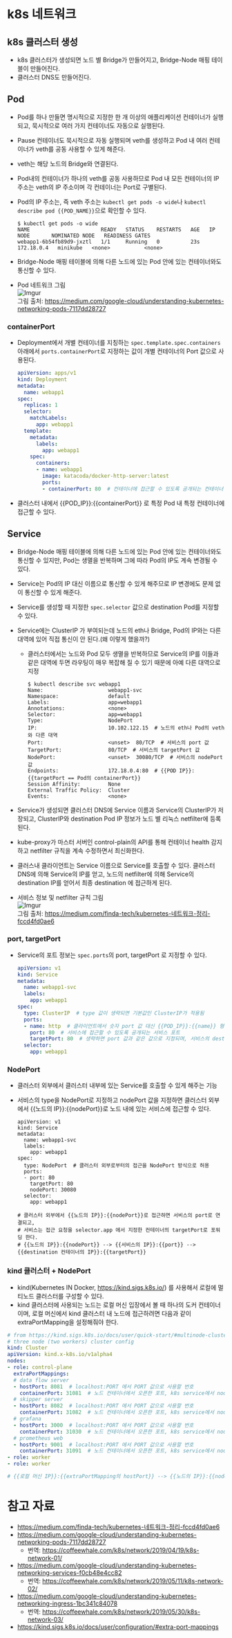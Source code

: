 # k8s 네트워크

## k8s 클러스터 생성

- k8s 클러스터가 생성되면 노드 별 Bridge가 만들어지고, Bridge-Node 매핑 테이블이 만들어진다.
- 클러스터 DNS도 만들어진다.  


## Pod

- Pod를 하나 만들면 명시적으로 지정한 한 개 이상의 애플리케이션 컨테이너가 실행되고, 묵시적으로 여러 가지 컨테이너도 자동으로 실행된다.  
- Pause 컨테이너도 묵시적으로 자동 실행되며 veth를 생성하고 Pod 내 여러 컨테이너가 veth를 공동 사용할 수 있게 해준다.
- veth는 해당 노드의 Bridge와 연결된다.
- Pod내의 컨테이너가 하나의 veth를 공동 사용하므로 Pod 내 모든 컨테이너의 IP 주소는 veth의 IP 주소이며 각 컨테이너는 Port로 구별된다.
- Pod의 IP 주소는, 즉 veth 주소는 `kubectl get pods -o wide`나 `kubectl describe pod {{POD_NAME}}`으로 확인할 수 있다.

    ```
    $ kubectl get pods -o wide
    NAME                       READY   STATUS    RESTARTS   AGE   IP           NODE       NOMINATED NODE   READINESS GATES
    webapp1-6b54fb89d9-jxztl   1/1     Running   0          23s   172.18.0.4   minikube   <none>           <none>
    ```

- Bridge-Node 매핑 테이블에 의해 다른 노드에 있는 Pod 안에 있는 컨테이너와도 통신할 수 있다.
- Pod 네트워크 그림  
    ![Imgur](https://i.imgur.com/qEVjpjR.png)  
    그림 출처: https://medium.com/google-cloud/understanding-kubernetes-networking-pods-7117dd28727

### containerPort

- Deployment에서 개별 컨테이너를 지칭하는 `spec.template.spec.containers` 아래에서 `ports.containerPort`로 지정하는 값이 개별 컨테이너의 Port 값으로 사용된다.

    ```yaml
    apiVersion: apps/v1
    kind: Deployment
    metadata:
      name: webapp1
    spec:
      replicas: 1
      selector:
        matchLabels:
          app: webapp1
      template:
        metadata:
          labels:
            app: webapp1
        spec:
          containers:
          - name: webapp1
            image: katacoda/docker-http-server:latest
            ports:
            - containerPort: 80  # 컨테이너에 접근할 수 있도록 공개되는 컨테이너 포트
    ```

- 클러스터 내에서 {{POD_IP}}:{{containerPort}} 로 특정 Pod 내 특정 컨테이너에 접근할 수 있다.


## Service

- Bridge-Node 매핑 테이블에 의해 다른 노드에 있는 Pod 안에 있는 컨테이너와도 통신할 수 있지만, Pod는 생멸을 반복하며 그에 따라 Pod의 IP도 계속 변경될 수 있다.
- Service는 Pod의 IP 대신 이름으로 통신할 수 있게 해주므로 IP 변경에도 문제 없이 통신할 수 있게 해준다.
- Service를 생성할 때 지정한 `spec.selector` 값으로 destination Pod를 지정할 수 있다.
- Service에는 ClusterIP 가 부여되는데 노드의 eth나 Bridge, Pod의 IP와는 다른 대역에 있어 직접 통신이 안 된다.(왜 이렇게 했을까?)
  - 클러스터에서는 노드와 Pod 모두 생멸을 반복하므로 Service의 IP를 이들과 같은 대역에 두면 라우팅이 매우 복잡해 질 수 있기 때문에 아예 다른 대역으로 지정

    ```
    $ kubectl describe svc webapp1
    Name:                     webapp1-svc
    Namespace:                default
    Labels:                   app=webapp1
    Annotations:              <none>
    Selector:                 app=webapp1
    Type:                     NodePort
    IP:                       10.102.122.15  # 노드의 eth나 Pod의 veth와 다른 대역
    Port:                     <unset>  80/TCP  # 서비스의 port 값
    TargetPort:               80/TCP  # 서비스의 targetPort 값
    NodePort:                 <unset>  30080/TCP  # 서비스의 nodePort 값
    Endpoints:                172.18.0.4:80  # {{POD IP}}:{{targetPort == Pod의 containerPort}}
    Session Affinity:         None
    External Traffic Policy:  Cluster
    Events:                   <none>
    ```

- Service가 생성되면 클러스터 DNS에 Service 이름과 Service의 ClusterIP가 저장되고, ClusterIP와 destination Pod IP 정보가 노드 별 리눅스 netfilter에 등록된다.
- kube-proxy가 마스터 서버인 control-plain의 API를 통해 컨테이너 health 감지하고 netfilter 규칙을 계속 수정하면서 최신화한다.
- 클러스내 클라이언트는 Service 이름으로 Service를 호출할 수 있다. 클러스터 DNS에 의해 Service의 IP를 얻고, 노드의 netfilter에 의해 Service의 destination IP를 얻어서 최종 destination 에 접근하게 된다.
- 서비스 정보 및 netfilter 규칙 그림  
    ![Imgur](https://i.imgur.com/y0wSnr2.png)  
    그림 출처: https://medium.com/finda-tech/kubernetes-네트워크-정리-fccd4fd0ae6

### port, targetPort

- Service의 포트 정보는 `spec.ports`의 port, targetPort 로 지정할 수 있다.

    ```yaml
    apiVersion: v1
    kind: Service
    metadata:
      name: webapp1-svc
      labels:
        app: webapp1
    spec:
      type: ClusterIP  # type 값이 생략되면 기본값인 ClusterIP가 적용됨
      ports:
      - name: http  # 클라이언트에서 숫자 port 값 대신 {{POD_IP}}:{{name}} 형식으로 호출 가능
        port: 80  # 서비스에 접근할 수 있도록 공개되는 서비스 포트
        targetPort: 80  # 생략하면 port 값과 같은 값으로 지정되며, 서비스의 destination인 컨테이너의 containerPort 값과 같아야 한다.
      selector:
        app: webapp1
    ```

### NodePort

- 클러스터 외부에서 클러스터 내부에 있는 Service를 호출할 수 있게 해주는 기능
- 서비스의 type을 NodePort로 지정하고 nodePort 값을 지정하면 클러스터 외부에서 {{노드의 IP}}:{{nodePort}}로 노드 내에 있는 서비스에 접근할 수 있다.

    ```
    apiVersion: v1
    kind: Service
    metadata:
      name: webapp1-svc
      labels:
        app: webapp1
    spec:
      type: NodePort  # 클러스터 외부로부터의 접근을 NodePort 방식으로 허용
      ports:
      - port: 80
        targetPort: 80
        nodePort: 30080
      selector:
        app: webapp1

    # 클러스터 외부에서 {{노드의 IP}}:{{nodePort}}로 접근하면 서비스의 port로 연결되고,  
    # 서비스는 접근 요청을 selector.app 에서 지정한 컨테이너의 targetPort로 포워딩 한다.
    # {{노드의 IP}}:{{nodePort}} --> {{서비스의 IP}}:{{port}} --> {{destination 컨테이너의 IP}}:{{targetPort}}
    ```

### kind 클러스터 + NodePort

- kind(Kubernetes IN Docker, https://kind.sigs.k8s.io/) 를 사용해서 로컬에 멀티노드 클러스터를 구성할 수 있다.
- kind 클러스터에 사용되는 노드는 로컬 머신 입장에서 볼 때 하나의 도커 컨테이너이며, 로컬 머신에서 kind 클러스터 내 노드에 접근하려면 다음과 같이 extraPortMapping을 설정해줘야 한다.

```yaml
# from https://kind.sigs.k8s.io/docs/user/quick-start/#multinode-clusters
# three node (two workers) cluster config
kind: Cluster
apiVersion: kind.x-k8s.io/v1alpha4
nodes:
- role: control-plane
  extraPortMappings:
  # data flow server
  - hostPort: 8081  # localhost:PORT 에서 PORT 값으로 사용할 번호
    containerPort: 31081  # 노드 컨테이너에서 오픈한 포트, k8s service에서 nodePort로 지정한 포트 값을 사용해야 해당 서비스로 연결
  # skipper server
  - hostPort: 8082  # localhost:PORT 에서 PORT 값으로 사용할 번호
    containerPort: 31082  # 노드 컨테이너에서 오픈한 포트, k8s service에서 nodePort로 지정한 포트 값을 사용해야 해당 서비스로 연결
  # grafana
  - hostPort: 3000  # localhost:PORT 에서 PORT 값으로 사용할 번호
    containerPort: 31030  # 노드 컨테이너에서 오픈한 포트, k8s service에서 nodePort로 지정한 포트 값을 사용해야 해당 서비스로 연결
  # prometheus web
  - hostPort: 9001  # localhost:PORT 에서 PORT 값으로 사용할 번호
    containerPort: 31091  # 노드 컨테이너에서 오픈한 포트, k8s service에서 nodePort로 지정한 포트 값을 사용해야 해당 서비스로 연결
- role: worker
- role: worker

# {{로컬 머신 IP}}:{{extraPortMapping의 hostPort}} --> {{노드의 IP}}:{{nodePort}} --> {{서비스의 IP}}:{{port}} --> {{destination 컨테이너의 IP}}:{{targetPort}}
```



# 참고 자료

- https://medium.com/finda-tech/kubernetes-네트워크-정리-fccd4fd0ae6
- https://medium.com/google-cloud/understanding-kubernetes-networking-pods-7117dd28727
  - 번역: https://coffeewhale.com/k8s/network/2019/04/19/k8s-network-01/
- https://medium.com/google-cloud/understanding-kubernetes-networking-services-f0cb48e4cc82
  - 번역: https://coffeewhale.com/k8s/network/2019/05/11/k8s-network-02/
- https://medium.com/google-cloud/understanding-kubernetes-networking-ingress-1bc341c84078
  - 번역: https://coffeewhale.com/k8s/network/2019/05/30/k8s-network-03/
- https://kind.sigs.k8s.io/docs/user/configuration/#extra-port-mappings
